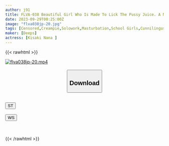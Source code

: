 ```yaml
---
author: j91
title: FLVA-038 Beautiful Girl Who Is Made To Lick The Pussy Juice. A Masturbation-addicted Tsuruman J-type Girl Who Makes Her Suck The Smell And Taste Of Her Sticky Pussy Love Juice And Has Tongue-inserting Sex With Her Tongue And Drips With Pleasure. Nana Kisaki
date: 2023-09-29T00:25:00Z
image: "flva038jp-20.jpg"
tags: [Censored,Creampie,Solowork,Masturbation,School Girls,Cunnilingus,4HR+,Urination	]
maker: [Deeps]
actress: [Kisaki Nana ]
---
```



{{< rawhtml >}}

<div class="video" data-videoid="6qkGpmrpYbf9r9G">
    <a href="javascript:;">
        <img src="https://my.j91.asia/posts/flva038jp-20/flva038jp-20.jpg" width="WIDTH" height="HEIGHT" alt="flva038jp-20.mp4" loading="lazy">
    </a>
</div>

<script type="text/javascript" src="https://j91.asia/asset/on-demand-st.js"></script>

<br>
  <link rel="stylesheet" href="https://j91.asia/asset/bs5.css">
  
  <center>
  <button class="btn btn-primary" type="button" data-bs-toggle="collapse" data-bs-target=".multi-collapse" aria-expanded="false" aria-controls="multiCollapseExample1 multiCollapseExample2"><h2>Download</h2></button></center>
</p>
<div class="row">
  <div class="col">
    <div class="collapse multi-collapse" id="multiCollapseExample1">
      <div class="card card-body">
	      	      <br>
<div class="buttons">  
<a href="https://streamtape.to/v/6qkGpmrpYbf9r9G"><button class="btn-hover color-3"><i class="fa fa-download"></i> ST</button></a></div>
    </div>
  </div>
</div>
  <div class="col">
    <div class="collapse multi-collapse" id="multiCollapseExample2">
      <div class="card card-body">
	      <br>
<div class="buttons">
    <a href="https://wolfstream.tv/cc7oahs0p7f7"><button class="btn-hover color-9"><i class="fa fa-download"></i> WS</button></a></div>
<br><br>
      </div>
    </div>
  </div>
</div>

{{< /rawhtml >}}
